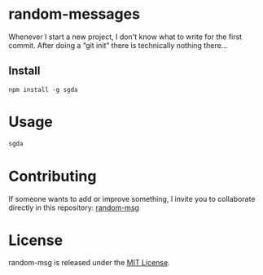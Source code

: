 # random-messages

Whenever I start a new project, I don't know what to write for the first commit. After doing a “git init” there is technically nothing there...

## Install

```npm
npm install -g sgda
```

# Usage

```bash
sgda
```

# Contributing

If someone wants to add or improve something, I invite you to collaborate directly in this repository: [random-msg](https://github.com/Alexandersgd/npmgenerator)

# License

random-msg is released under the [MIT License](https://opensource.org/licenses/MIT).
